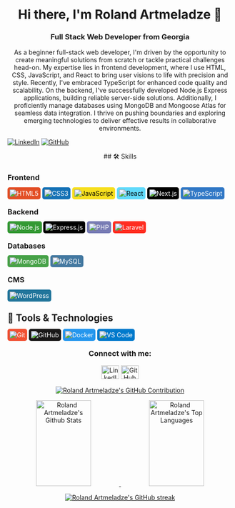 <h1 align="center">Hi there, I'm Roland Artmeladze 👋</h1>
<h3 align="center">Full Stack Web Developer from Georgia</h3>

<p align="center"> As a beginner full-stack web developer, I'm driven by the opportunity to create meaningful solutions from scratch or tackle practical challenges head-on. My expertise lies in frontend development, where I use HTML, CSS, JavaScript, and React to bring user visions to life with precision and style. Recently, I've embraced TypeScript for enhanced code quality and scalability. On the backend, I've successfully developed Node.js Express applications, building reliable server-side solutions. Additionally, I proficiently manage databases using MongoDB and Mongoose Atlas for seamless data integration. I thrive on pushing boundaries and exploring emerging technologies to deliver effective results in collaborative environments. </p>


  <a href="https://www.linkedin.com/in/roland-a-96240487/"><img src="https://img.shields.io/badge/-Roland%20Artmeladze-blue?style=flat-square&logo=Linkedin&logoColor=white&link=https://www.linkedin.com/in/roland-a-96240487/" alt="LinkedIn"/></a>
  <a href="https://github.com/rolandiartmeladze"><img src="https://img.shields.io/github/followers/rolandiartmeladze?label=Follow&style=social" alt="GitHub"/></a>
</p>

<p align="center">## 🛠️ Skills

### Frontend
<span style="background-color: #E34F26; color: white; padding: 5px; border-radius: 5px;">![HTML5](https://img.shields.io/badge/-HTML5-000000?style=flat&logo=html5)</span>
<span style="background-color: #1572B6; color: white; padding: 5px; border-radius: 5px;">![CSS3](https://img.shields.io/badge/-CSS3-000000?style=flat&logo=css3)</span>
<span style="background-color: #F7DF1E; color: black; padding: 5px; border-radius: 5px;">![JavaScript](https://img.shields.io/badge/-JavaScript-000000?style=flat&logo=javascript)</span>
<span style="background-color: #61DAFB; color: black; padding: 5px; border-radius: 5px;">![React](https://img.shields.io/badge/-React-000000?style=flat&logo=react)</span>
<span style="background-color: #000000; color: white; padding: 5px; border-radius: 5px;">![Next.js](https://img.shields.io/badge/-Next.js-000000?style=flat&logo=next.js)</span>
<span style="background-color: #3178C6; color: white; padding: 5px; border-radius: 5px;">![TypeScript](https://img.shields.io/badge/-TypeScript-000000?style=flat&logo=typescript)</span>

### Backend
<span style="background-color: #339933; color: white; padding: 5px; border-radius: 5px;">![Node.js](https://img.shields.io/badge/-Node.js-000000?style=flat&logo=node.js)</span>
<span style="background-color: #000000; color: white; padding: 5px; border-radius: 5px;">![Express.js](https://img.shields.io/badge/-Express.js-000000?style=flat&logo=express)</span>
<span style="background-color: #777BB4; color: white; padding: 5px; border-radius: 5px;">![PHP](https://img.shields.io/badge/-PHP-000000?style=flat&logo=php)</span>
<span style="background-color: #FF2D20; color: white; padding: 5px; border-radius: 5px;">![Laravel](https://img.shields.io/badge/-Laravel-000000?style=flat&logo=laravel)</span>

### Databases
<span style="background-color: #47A248; color: white; padding: 5px; border-radius: 5px;">![MongoDB](https://img.shields.io/badge/-MongoDB-000000?style=flat&logo=mongodb)</span>
<span style="background-color: #4479A1; color: white; padding: 5px; border-radius: 5px;">![MySQL](https://img.shields.io/badge/-MySQL-000000?style=flat&logo=mysql)</span>

### CMS
<span style="background-color: #21759B; color: white; padding: 5px; border-radius: 5px;">![WordPress](https://img.shields.io/badge/-WordPress-000000?style=flat&logo=wordpress)</span>

## 🔧 Tools & Technologies
<span style="background-color: #F05032; color: white; padding: 5px; border-radius: 5px;">![Git](https://img.shields.io/badge/-Git-000000?style=flat&logo=git)</span>
<span style="background-color: #181717; color: white; padding: 5px; border-radius: 5px;">![GitHub](https://img.shields.io/badge/-GitHub-000000?style=flat&logo=github)</span>
<span style="background-color: #2496ED; color: white; padding: 5px; border-radius: 5px;">![Docker](https://img.shields.io/badge/-Docker-000000?style=flat&logo=docker)</span>
<span style="background-color: #007ACC; color: white; padding: 5px; border-radius: 5px;">![VS Code](https://img.shields.io/badge/-VS%20Code-000000?style=flat&logo=visual-studio-code)</span>


<h3 align="center">Connect with me:</h3>
<p align="center">
  <a href="https://www.linkedin.com/in/roland-a-96240487/"><img src="https://raw.githubusercontent.com/rahuldkjain/github-profile-readme-generator/master/src/images/icons/Social/linked-in-alt.svg" alt="LinkedIn" height="30" width="40" /></a>
  <a href="https://github.com/rolandiartmeladze"><img src="https://img.icons8.com/ios-glyphs/30/000000/github.png" alt="GitHub" height="30" width="40" /></a>
</p>

<p align="center">
  <a href="https://github.com/rolandiartmeladze">
    <img src="https://github-profile-summary-cards.vercel.app/api/cards/profile-details?username=rolandiartmeladze&theme=radical" alt="Roland Artmeladze's GitHub Contribution"/>
  </a>
</p>

<p align="center">
  <a href="https://github.com/rolandiartmeladze">
    <img src="https://github-readme-stats.vercel.app/api?username=rolandiartmeladze&show_icons=true&count_private=true&theme=react&border_color=7F3FBF&bg_color=0D1117&title_color=CDB4DB&icon_color=CDB4DB" alt="Roland Artmeladze's Github Stats" height="192px" width="49.5%"/>
  </a>
  <a href="https://github.com/rolandiartmeladze">
    <img src="https://github-readme-stats.vercel.app/api/top-langs/?username=rolandiartmeladze&langs_count=8&layout=compact&theme=react&border_color=7F3FBF&bg_color=0D1117&title_color=CDB4DB&icon_color=CDB4DB" alt="Roland Artmeladze's Top Languages" height="192px" width="49.5%"/>
  </a>
</p>

<p align="center">
  <a href="https://github.com/rolandiartmeladze">
    <img src="https://github-readme-streak-stats.herokuapp.com/?user=rolandiartmeladze&theme=radical&border=7F3FBF&background=0D1117" alt="Roland Artmeladze's GitHub streak"/>
  </a>
</p>
